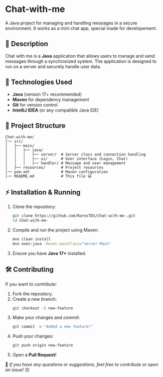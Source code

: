 # Chat-with-me

A Java project for managing and handling messages in a secure environment. It works as a mini chat app, special made for developement.

## 📌 Description
Chat with me is a **Java** application that allows users to manage and send messages through a synchronized system. The application is designed to run on a server and securely handle user data.

## 🚀 Technologies Used
- **Java** (version 17+ recommended)
- **Maven** for dependency management
- **Git** for version control
- **IntelliJ IDEA** (or any compatible Java IDE)

## 📂 Project Structure
```
Chat-with-me/
│── src/
│   ├── main/
│   │   ├── java/
│   │   │   ├── server/  # Server class and connection handling
│   │   │   ├── ui/      # User interface (Login, Chat)
│   │   │   ├── handler/ # Message and user management
│   ├── resources/       # Project resources
│── pom.xml              # Maven configuration
│── README.md            # This file 😃
```

## ⚡ Installation & Running
1. Clone the repository:
   ```sh
   git clone https://github.com/RaresTDS/Chat-with-me-.git
   cd Chat-with-me-
   ```
2. Compile and run the project using Maven:
   ```sh
   mvn clean install
   mvn exec:java -Dexec.mainClass="server.Main"
   ```
3. Ensure you have **Java 17+** installed.

## 🛠 Contributing
If you want to contribute:
1. Fork the repository.
2. Create a new branch:
   ```sh
   git checkout -b new-feature
   ```
3. Make your changes and commit:
   ```sh
   git commit -m "Added a new feature!"
   ```
4. Push your changes:
   ```sh
   git push origin new-feature
   ```
5. Open a **Pull Request**!


🔹 *If you have any questions or suggestions, feel free to contribute or open an issue!* 😊
